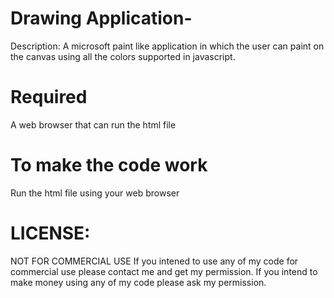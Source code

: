 # Drawing Application-

Description: A microsoft paint like application in which the user can paint on the canvas using all the colors supported in javascript.

# Required 
A web browser that can run the html file

# To make the code work
Run the html file using your web browser

# LICENSE:

NOT FOR COMMERCIAL USE If you intened to use any of my code for commercial use please contact me and get my permission. If you intend to make money using any of my code please ask my permission.
